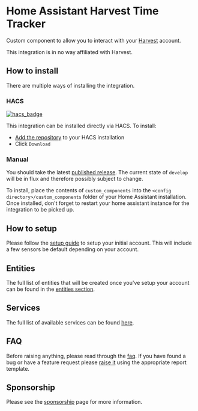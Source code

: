 # Home Assistant Harvest Time Tracker

Custom component to allow you to interact with your [Harvest](https://www.getharvest.com/) account. 

This integration is in no way affiliated with Harvest.

## How to install

There are multiple ways of installing the integration.

### HACS

[![hacs_badge](https://img.shields.io/badge/HACS-Default-41BDF5.svg?style=for-the-badge)](https://github.com/hacs/integration)

This integration can be installed directly via HACS. To install:

* [Add the repository](https://my.home-assistant.io/redirect/hacs_repository/?owner=BottlecapDave&repository=homeassistant-harvesttimetracker&category=integration) to your HACS installation
* Click `Download`

### Manual

You should take the latest [published release](https://github.com/BottlecapDave/HomeAssistant-HarvestTimeTracker/releases). The current state of `develop` will be in flux and therefore possibly subject to change.

To install, place the contents of `custom_components` into the `<config directory>/custom_components` folder of your Home Assistant installation. Once installed, don't forget to restart your home assistant instance for the integration to be picked up.

## How to setup

Please follow the [setup guide](./setup.md) to setup your initial account. This will include a few sensors be default depending on your account.

## Entities

The full list of entities that will be created once you've setup your account can be found in the [entities section](./entities.md).

## Services

The full list of available services can be found [here](./services.md).

## FAQ

Before raising anything, please read through the [faq](./faq.md). If you have found a bug or have a feature request please [raise it](https://github.com/BottlecapDave/HomeAssistant-HarvestTimeTracker/issues) using the appropriate report template.

## Sponsorship

Please see the [sponsorship](./sponsorship.md) page for more information.